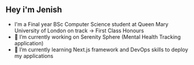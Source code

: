## Hey i'm Jenish

- I'm a Final year BSc Computer Science student at Queen Mary University of London on track -> First Class Honours
- 🔭 I’m currently working on Serenity Sphere (Mental Health Tracking application)
- 🌱 I’m currently learning Next.js framework and DevOps skills to deploy my applications
